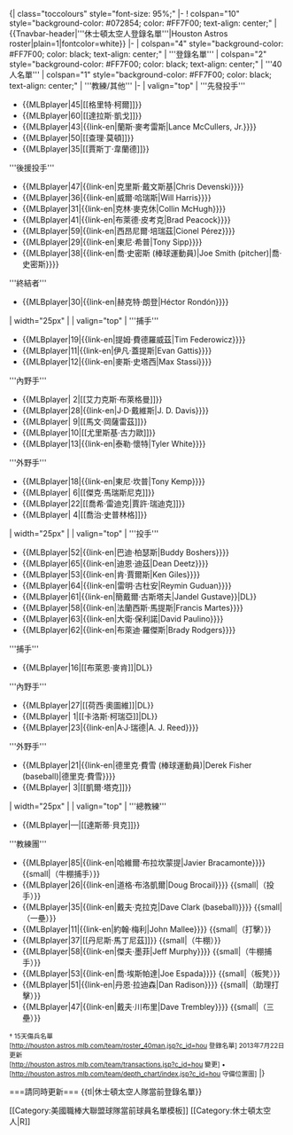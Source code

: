 {| class="toccolours" style="font-size: 95%;"
|-
! colspan="10" style="background-color: #072854; color: #FF7F00; text-align: center;" | {{Tnavbar-header|'''休士頓太空人登錄名單'''|Houston Astros roster|plain=1|fontcolor=white}}
|-
| colspan="4" style="background-color: #FF7F00; color: black; text-align: center;" | '''登錄名單'''
| colspan="2" style="background-color: #FF7F00; color: black; text-align: center;" | '''40人名單'''
| colspan="1" style="background-color: #FF7F00; color: black; text-align: center;" | '''教練/其他'''
|-
| valign="top" | '''先發投手'''
* {{MLBplayer|45|[[格里特·柯爾]]}}
* {{MLBplayer|60|[[達拉斯·凱戈]]}}
* {{MLBplayer|43|{{link-en|蘭斯·麥考雷斯|Lance McCullers, Jr.}}}}
* {{MLBplayer|50|[[查理·莫頓]]}}
* {{MLBplayer|35|[[賈斯丁·韋蘭德]]}}

'''後援投手'''
* {{MLBplayer|47|{{link-en|克里斯·戴文斯基|Chris Devenski}}}}
* {{MLBplayer|36|{{link-en|威爾·哈瑞斯|Will Harris}}}}
* {{MLBplayer|31|{{link-en|克林·麥克休|Collin McHugh}}}}
* {{MLBplayer|41|{{link-en|布萊德·皮考克|Brad Peacock}}}}
* {{MLBplayer|59|{{link-en|西昂尼爾·培瑞茲|Cionel Pérez}}}}
* {{MLBplayer|29|{{link-en|東尼·希普|Tony Sipp}}}}
* {{MLBplayer|38|{{link-en|喬·史密斯 (棒球運動員)|Joe Smith (pitcher)|喬·史密斯}}}}

'''終結者'''
* {{MLBplayer|30|{{link-en|赫克特·朗登|Héctor Rondón}}}}

| width="25px" | 
| valign="top" | '''捕手'''
* {{MLBplayer|19|{{link-en|提姆·費德羅威茲|Tim Federowicz}}}}
* {{MLBplayer|11|{{link-en|伊凡·蓋提斯|Evan Gattis}}}}
* {{MLBplayer|12|{{link-en|麥斯·史塔西|Max Stassi}}}}

'''內野手'''
* {{MLBplayer|&nbsp;2|[[艾力克斯·布萊格曼]]}}
* {{MLBplayer|28|{{link-en|J·D·戴維斯|J. D. Davis}}}}
* {{MLBplayer|&nbsp;9|[[馬文·岡薩雷茲]]}}
* {{MLBplayer|10|[[尤里斯基·古力歐]]}}
* {{MLBplayer|13|{{link-en|泰勒·懷特|Tyler White}}}}

'''外野手'''
* {{MLBplayer|18|{{link-en|東尼·坎普|Tony Kemp}}}}
* {{MLBplayer|&nbsp;6|[[傑克·馬瑞斯尼克]]}}
* {{MLBplayer|22|[[喬希·雷迪克|賈許·瑞迪克]]}}
* {{MLBplayer|&nbsp;4|[[喬治·史普林格]]}}

| width="25px" | 
| valign="top" | '''投手'''
* {{MLBplayer|52|{{link-en|巴迪·柏瑟斯|Buddy Boshers}}}}
* {{MLBplayer|65|{{link-en|迪恩·迪茲|Dean Deetz}}}}
* {{MLBplayer|53|{{link-en|肯·賈爾斯|Ken Giles}}}}
* {{MLBplayer|64|{{link-en|雷明·古杜安|Reymin Guduan}}}}
* {{MLBplayer|61|{{link-en|簡戴爾·古斯塔夫|Jandel Gustave}}|DL}}
* {{MLBplayer|58|{{link-en|法蘭西斯·馬提斯|Francis Martes}}}}
* {{MLBplayer|63|{{link-en|大衛·保利諾|David Paulino}}}}
* {{MLBplayer|62|{{link-en|布萊迪·羅傑斯|Brady Rodgers}}}}

'''捕手'''
* {{MLBplayer|16|[[布萊恩·麥肯]]|DL}}

'''內野手'''
* {{MLBplayer|27|[[荷西·奧圖維]]|DL}}
* {{MLBplayer|&nbsp;1|[[卡洛斯·柯瑞亞]]|DL}}
* {{MLBplayer|23|{{link-en|A·J·瑞德|A. J. Reed}}}}

'''外野手'''
* {{MLBplayer|21|{{link-en|德里克·費雪 (棒球運動員)|Derek Fisher (baseball)|德里克·費雪}}}}
* {{MLBplayer|&nbsp;3|[[凱爾·塔克]]}}

| width="25px" | 
| valign="top" | 
'''總教練'''
*  {{MLBplayer|—|[[達斯蒂·貝克]]}}


'''教練團'''
* {{MLBplayer|85|{{link-en|哈維爾·布拉坎蒙提|Javier Bracamonte}}}} {{small|（牛棚捕手）}}
* {{MLBplayer|26|{{link-en|道格·布洛凱爾|Doug Brocail}}}} {{small|（投手）}}
* {{MLBplayer|35|{{link-en|戴夫·克拉克|Dave Clark (baseball)}}}} {{small|（一壘）}}
* {{MLBplayer|11|{{link-en|約翰·梅利|John Mallee}}}} {{small|（打擊）}}
* {{MLBplayer|37|[[丹尼斯·馬丁尼茲]]}} {{small|（牛棚）}}
* {{MLBplayer|58|{{link-en|傑夫·墨菲|Jeff Murphy}}}} {{small|（牛棚捕手）}}
* {{MLBplayer|53|{{link-en|喬·埃斯帕達|Joe Espada}}}} {{small|（板凳）}}
* {{MLBplayer|51|{{link-en|丹恩·拉迪森|Dan Radison}}}} {{small|（助理打擊）}}
* {{MLBplayer|47|{{link-en|戴夫·川布里|Dave Trembley}}}} {{small|（三壘）}}

<small>† 15天傷兵名單<br />
<span class="plainlinks">[http://houston.astros.mlb.com/team/roster_40man.jsp?c_id=hou 登錄名單]</span> 2013年7月22日更新<br />
<span class="plainlinks">[http://houston.astros.mlb.com/team/transactions.jsp?c_id=hou 變更]</span> • <span class="plainlinks">[http://houston.astros.mlb.com/team/depth_chart/index.jsp?c_id=hou 守備位置圖]</span></small>
|}<noinclude>

===請同時更新===
{{tl|休士頓太空人隊當前登錄名單}}

[[Category:美國職棒大聯盟球隊當前球員名單模板]]
[[Category:休士頓太空人|R]]
</noinclude>